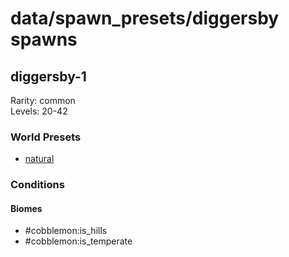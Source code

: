 # data/spawn_presets/diggersby spawns  
  
## diggersby-1  
Rarity: common  
Levels: 20-42  
  
### World Presets  
* [natural](data/spawn_data/natural.md)  
  
### Conditions  
  
#### Biomes  
  * #cobblemon:is_hills
  * #cobblemon:is_temperate
  
